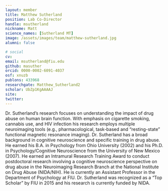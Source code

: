 ```yaml
---
layout: member
title: Matthew Sutherland
position: Lab Co-Director
handle: msutherland
nickname: Matt
science_names: [Sutherland MT]
image: /assets/images/team/matthew-sutherland.jpg
alumni: false

# social
cv:
email: msutherland@fiu.edu
github: masuther
orcid: 0000-0002-6091-4037
osf: xnuzb
publons: 433968
researchgate: Matthew_Sutherland2
scholar: UbZp1KgAAAAJ
site:
twitter:
---
```


Dr. Sutherland’s research focuses on understanding the impact of drug abuse on human brain function. With emphasis on cigarette smoking, cannabis use, and HIV infection his research employs multiple neuroimaging tools (e.g., pharmacological, task-based and “resting-state” functional magnetic resonance imaging). Dr. Sutherland has a broad background in cognitive neuroscience and specific training in drug abuse. He earned his B.A. in Psychology from Ohio University (2002) and his Ph.D. in Psychology/Cognitive Neuroscience from the University of New Mexico (2007). He earned an Intramural Research Training Award to conduct postdoctoral research involving a cognitive neuroscience perspective on drug abuse in the Neuroimaging Research Branch at the National Institute on Drug Abuse (NIDA/NIH). He is currently an Assistant Professor in the Department of Psychology at FIU. Dr. Sutherland was recognized as a “Top Scholar” by FIU in 2015 and his research is currently funded by NIDA.
